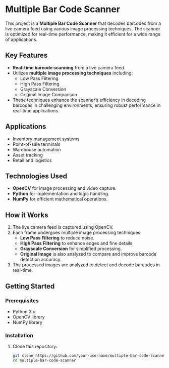 # Multiple Bar Code Scanner

This project is a **Multiple Bar Code Scanner** that decodes barcodes from a live camera feed using various image processing techniques. The scanner is optimized for real-time performance, making it efficient for a wide range of applications.

## Key Features
- **Real-time barcode scanning** from a live camera feed.
- Utilizes **multiple image processing techniques** including:
  - Low Pass Filtering
  - High Pass Filtering
  - Grayscale Conversion
  - Original Image Comparison
- These techniques enhance the scanner’s efficiency in decoding barcodes in challenging environments, ensuring robust performance in real-time applications.
  
## Applications
- Inventory management systems
- Point-of-sale terminals
- Warehouse automation
- Asset tracking
- Retail and logistics

## Technologies Used
- **OpenCV** for image processing and video capture.
- **Python** for implementation and logic handling.
- **NumPy** for efficient mathematical operations.

## How it Works
1. The live camera feed is captured using OpenCV.
2. Each frame undergoes multiple image processing techniques:
   - **Low Pass Filtering** to reduce noise.
   - **High Pass Filtering** to enhance edges and fine details.
   - **Grayscale Conversion** for simplified processing.
   - **Original Image** is also analyzed to compare and improve barcode detection accuracy.
3. The processed images are analyzed to detect and decode barcodes in real-time.
   
## Getting Started
### Prerequisites
- Python 3.x
- OpenCV library
- NumPy library

### Installation
1. Clone this repository:
   ```bash
   git clone https://github.com/your-username/multiple-bar-code-scanner.git
   cd multiple-bar-code-scanner
